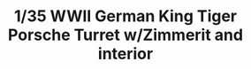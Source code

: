 ---
layout: product
title: "1/35 WWII German King Tiger Porsche Turret w/Zimmerit and interior"
price: "8000" 
desc: "Maketa"
img_path: "/assets/img/TAKO2046.jpg"
brand: "N/A"
available: false
special_offer: false
new: false
soon: false
cat: "010000"
subcat: "010200"
subsubcat: "0N/A"
sifra: "TAKO2046"
popular: false
---
